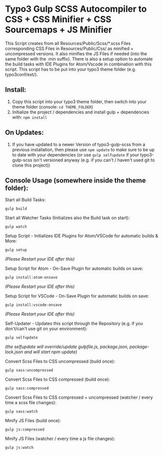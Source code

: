# Typo3 Gulp SCSS Autocompiler to CSS + CSS Minifier + CSS Sourcemaps + JS Minifier

This Script creates from all Resources/Public/Scss/\*.scss Files corresponding CSS Files in Resources/Public/Css/ as minified + uncompressed versions. It also minifies the JS Files if needed (into the same folder with the .min suffix). There is also a setup option to automate the build tasks with IDE Plugins for Atom/Vscode in combination with this script. This script has to be put into your typo3 theme folder (e.g. typo3conf/ext/<yourTheme>).

## Install:

1. Copy this script into your typo3 theme folder, then switch into your theme folder (console: `cd THEME_FOLDER`)
2. Initialize the project / dependencies and install gulp + dependencies with: `npm install`

## On Updates:
1. If you have updated to a newer Version of typo3-gulp-scss from a previous installation, then please use `npm update` to make sure to be up to date with your dependencies (or use `gulp selfupdate` if your typo3-gulp-scss isn't versioned anyway (e.g. if you can't / haven't used git to clone this project))

## Console Usage (somewhere inside the theme folder):

Start all Build Tasks:

```console
gulp build
```

Start all Watcher Tasks (Initializes also the Build task on start):

```console
gulp watch
```

Setup Script - Initializes IDE Plugins for Atom/VSCode for automatic builds & More:

```console
gulp setup
```
*(Please Restart your IDE after this)*

Setup Script for Atom - On-Save Plugin for automatic builds on save:

```console
gulp install:atom-onsave
```
*(Please Restart your IDE after this)*

Setup Script for VSCode - On-Save Plugin for automatic builds on save:

```console
gulp install:vscode-onsave
```
*(Please Restart your IDE after this)*

Self-Updater - Updates this script through the Repository (e.g. if you don't/can't use git on your environment):

```console
gulp selfupdate
```
*(the selfupdate will override/update gulpfile.js, package.json, package-lock.json and will start npm update)*

Convert Scss Files to CSS uncompressed (build once):

```console
gulp sass:uncompressed
```

Convert Scss Files to CSS compressed (build once):

```console
gulp sass:compressed
```

Convert Scss Files to CSS compressed + uncompressed (watcher / every time a scss file changes):

```console
gulp sass:watch
```

Minify JS Files (build once):

```console
gulp js:compressed
```

Minify JS Files (watcher / every time a js file changes):

```console
gulp js:watch
```
